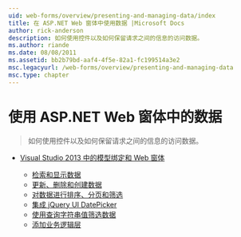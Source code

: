 ```yaml
---
uid: web-forms/overview/presenting-and-managing-data/index
title: 在 ASP.NET Web 窗体中使用数据 |Microsoft Docs
author: rick-anderson
description: 如何使用控件以及如何保留请求之间的信息的访问数据。
ms.author: riande
ms.date: 08/08/2011
ms.assetid: bb2b79bd-aaf4-4f5e-82a1-fc199514a3e2
msc.legacyurl: /web-forms/overview/presenting-and-managing-data
msc.type: chapter
---
```

<a name="working-with-data-in-aspnet-web-forms"></a>使用 ASP.NET Web 窗体中的数据
====================
> 如何使用控件以及如何保留请求之间的信息的访问数据。


- [Visual Studio 2013 中的模型绑定和 Web 窗体](model-binding/index.md)

    - [检索和显示数据](model-binding/retrieving-data.md)
    - [更新、删除和创建数据](model-binding/updating-deleting-and-creating-data.md)
    - [对数据进行排序、分页和筛选](model-binding/sorting-paging-and-filtering-data.md)
    - [集成 jQuery UI DatePicker](model-binding/integrating-jquery-ui.md)
    - [使用查询字符串值筛选数据](model-binding/using-query-string-values-to-retrieve-data.md)
    - [添加业务逻辑层](model-binding/adding-business-logic-layer.md)
